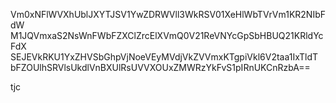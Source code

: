 Vm0xNFlWVXhUblJXYTJSV1YwZDRWVll3WkRSV01XeHlWbTVrVm1KR2NIbFdW
M1JQVmxaS2NsWnFWbFZXClZrcElXVmQ0V21ReVNYcGpSbHBUQ21KRldYcFdX
SEJEVkRKU1YxZHVSbGhpVjNoeVEyMVdjVkZVVmxKTgpiVkl6V2taa1IxTldT
bFZOUlhSRVlsUkdlVnBXUlRsUVVXOUxZMWRzYkFvS1pIRnUKCnRzbA==

tjc